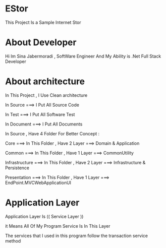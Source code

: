 # EStor
This Project Is a Sample Internet Stor

# About Developer
Hi
Im Sina Jabermoradi , SoftWare Engineer And My Ability is .Net Full Stack Developer

# About architecture

In This Project , I Use Clean architecture 

In Source   ===> I Put All Source Code 

In Test     ===> I Put All Software Test 

In Document ===> I Put All Documents 


In Source , Have 4 Folder For Better Concept : 

Core           ===> In This Folder , Have 2 Layer ===> Domain & Application 

Common         ===> In This Folder , Have 1 Layer ===> CommonUtility 

Infrastructure ===> In This Folder , Have 2 Layer ===> Infrastructure & Persistence 

Presentation   ===> In This Folder , Have 1 Layer ===> EndPoint.MVCWebApplicationUI 



# Application Layer

Application Layer Is (( Service Layer ))  

it Means All Of My Program Service Is In This Layer 


The services that I used in this program follow the transaction service method

